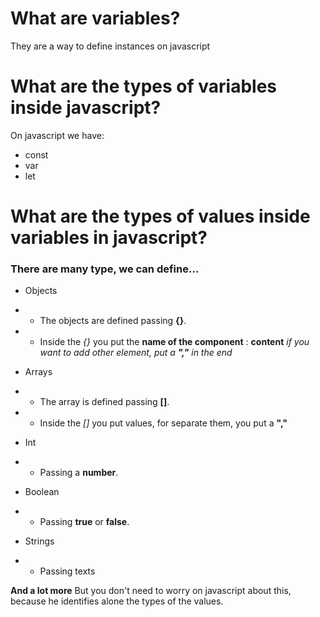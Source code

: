# What are variables?

They are a way to define instances on javascript

# What are the types of variables inside javascript?

On javascript we have:

* const 
* var 
* let

# What are the types of values inside variables in javascript?

### There are many type, we can define...
* Objects
* * The objects are defined passing **{}**.
* * Inside the *{}* you put the **name of the component** : **content** *if you want to add other element, put a **","** in the end*

* Arrays 
* * The array is defined passing **[]**.
* * Inside the *[]* you put values, for separate them, you put a **","**

* Int
* * Passing a **number**.

* Boolean
* * Passing **true** or **false**.

* Strings
* * Passing texts

**And a lot more**
But you don't need to worry on javascript about this, because he identifies alone the types of the values.